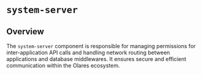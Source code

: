 # `system-server`

## Overview

The `system-server` component is responsible for managing permissions for inter-application API calls and handling network routing between applications and database middlewares. It ensures secure and efficient communication within the Olares ecosystem.
 